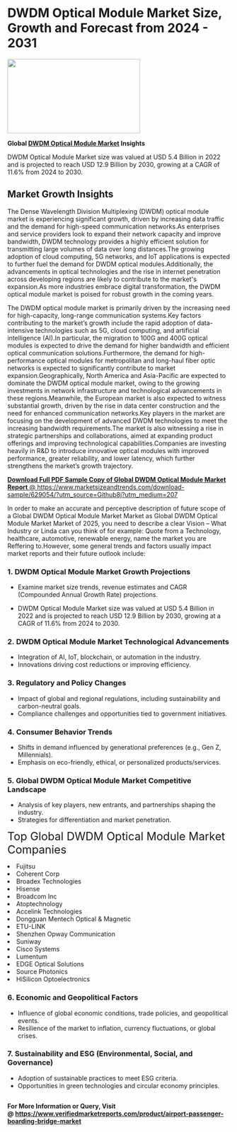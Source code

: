 <H1>DWDM Optical Module Market Size, Growth and Forecast from 2024 - 2031</H1><img class="aligncenter size-medium wp-image-584254" src="https://thirdeyenews.in/wp-content/uploads/2024/09/Global-Market-Research-300x168.jpeg" alt="" width="300" height="168" /><p><strong>Global&nbsp;<a href="https://www.marketsizeandtrends.com/download-sample/629054/?utm_source=Github8j?utm_medium=207">DWDM Optical Module Market</a> Insights</strong></p><p>DWDM Optical Module Market size was valued at USD 5.4 Billion in 2022 and is projected to reach USD 12.9 Billion by 2030, growing at a CAGR of 11.6% from 2024 to 2030.</p><p><h2>Market Growth Insights</h2> The Dense Wavelength Division Multiplexing (DWDM) optical module market is experiencing significant growth, driven by increasing data traffic and the demand for high-speed communication networks.As enterprises and service providers look to expand their network capacity and improve bandwidth, DWDM technology provides a highly efficient solution for transmitting large volumes of data over long distances.The growing adoption of cloud computing, 5G networks, and IoT applications is expected to further fuel the demand for DWDM optical modules.Additionally, the advancements in optical technologies and the rise in internet penetration across developing regions are likely to contribute to the market's expansion.As more industries embrace digital transformation, the DWDM optical module market is poised for robust growth in the coming years.<a href="your-download-link.com"></a> <p>The DWDM optical module market is primarily driven by the increasing need for high-capacity, long-range communication systems.Key factors contributing to the market’s growth include the rapid adoption of data-intensive technologies such as 5G, cloud computing, and artificial intelligence (AI).In particular, the migration to 100G and 400G optical modules is expected to drive the demand for higher bandwidth and efficient optical communication solutions.Furthermore, the demand for high-performance optical modules for metropolitan and long-haul fiber optic networks is expected to significantly contribute to market expansion.Geographically, North America and Asia-Pacific are expected to dominate the DWDM optical module market, owing to the growing investments in network infrastructure and technological advancements in these regions.Meanwhile, the European market is also expected to witness substantial growth, driven by the rise in data center construction and the need for enhanced communication networks.Key players in the market are focusing on the development of advanced DWDM technologies to meet the increasing bandwidth requirements.The market is also witnessing a rise in strategic partnerships and collaborations, aimed at expanding product offerings and improving technological capabilities.Companies are investing heavily in R&D to introduce innovative optical modules with improved performance, greater reliability, and lower latency, which further strengthens the market’s growth trajectory.</p> <a href="your-more-info-link.com"></p><p><span class=""><strong>Download Full PDF Sample Copy of Global DWDM Optical Module Market Report</strong> @ <a href="https://www.marketsizeandtrends.com/download-sample/629054/?utm_source=Github8j?utm_medium=207" target="_blank">https://www.marketsizeandtrends.com/download-sample/629054/?utm_source=Github8j?utm_medium=207</a></span></p><p>In order to make an accurate and perceptive description of future scope of a Global&nbsp;DWDM Optical Module Market Market as Global&nbsp;DWDM Optical Module Market Market of 2025, you need to describe a clear Vision &ndash; What Industry or Linda can you think of for example: Quote from a Technology, healthcare, automotive, renewable energy, name the market you are Reffering to.However, some general trends and factors usually impact market reports and their future outlook include:</p><h3>1.&nbsp;<strong>DWDM Optical Module Market Growth Projections</strong></h3><ul><li>Examine market size trends, revenue estimates and CAGR (Compounded Annual Growth Rate) projections.</li><li><p>DWDM Optical Module Market size was valued at USD 5.4 Billion in 2022 and is projected to reach USD 12.9 Billion by 2030, growing at a CAGR of 11.6% from 2024 to 2030.</p></li></ul><h3>2.&nbsp;<strong>DWDM Optical Module Market Technological Advancements</strong></h3><ul><li>Integration of AI, IoT, blockchain, or automation in the industry.</li><li>Innovations driving cost reductions or improving efficiency.</li></ul><h3>3.&nbsp;<strong>Regulatory and Policy Changes</strong></h3><ul><li>Impact of global and regional regulations, including sustainability and carbon-neutral goals.</li><li>Compliance challenges and opportunities tied to government initiatives.</li></ul><h3>4.&nbsp;<strong>Consumer Behavior Trends</strong></h3><ul><li>Shifts in demand influenced by generational preferences (e.g., Gen Z, Millennials).</li><li>Emphasis on eco-friendly, ethical, or personalized products/services.</li></ul><h3>5.&nbsp;<strong>Global DWDM Optical Module Market Competitive Landscape</strong></h3><ul><li>Analysis of key players, new entrants, and partnerships shaping the industry.</li><li>Strategies for differentiation and market penetration.</li></ul><p data-pm-slice="1 1 []"><span style="color: inherit; font-family: inherit; font-size: 25px;">Top Global DWDM Optical Module Market Companies</span></p><div class="" data-test-id=""><p><li>Fujitsu</li><li> Coherent Corp</li><li> Broadex Technologies</li><li> Hisense</li><li> Broadcom Inc</li><li> Atoptechnology</li><li> Accelink Technologies</li><li> Dongguan Mentech Optical & Magnetic</li><li> ETU-LINK</li><li> Shenzhen Opway Communication</li><li> Suniway</li><li> Cisco Systems</li><li> Lumentum</li><li> EDGE Optical Solutions</li><li> Source Photonics</li><li> HiSilicon Optoelectronics</li></p></div><h3>6.&nbsp;<strong>Economic and Geopolitical Factors</strong></h3><ul><li>Influence of global economic conditions, trade policies, and geopolitical events.</li><li>Resilience of the market to inflation, currency fluctuations, or global crises.</li></ul><h3>7.&nbsp;<strong>Sustainability and ESG (Environmental, Social, and Governance)</strong></h3><ul><li>Adoption of sustainable practices to meet ESG criteria.</li><li>Opportunities in green technologies and circular economy principles.</li></ul><h2><strong style="font-size: 14px;">For More Information or Query, Visit @&nbsp;</strong><a style="background-color: #ffffff; font-size: 14px;" href="https://www.marketsizeandtrends.com/report/dwdm-optical-module-market/" target="_blank">https://www.verifiedmarketreports.com/product/airport-passenger-boarding-bridge-market</a></h2>